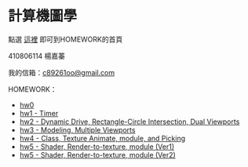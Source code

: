 # 計算機圖學
點選 [這裡](https://zhen9777.github.io/CGhws/) 即可到HOMEWORK的首頁

410806114 楊嘉蓁

我的信箱：<c89261oo@gmail.com>



HOMEWORK：

- [hw0](https://zhen9777.github.io/CGhws/hw0.html)
- [hw1 - Timer](https://zhen9777.github.io/CGhws/hw1.html)
- [hw2 - Dynamic Drive, Rectangle-Circle Intersection, Dual Viewports](https://zhen9777.github.io/CGhws/hw2.html)
- [hw3 - Modeling, Multiple Viewports](https://zhen9777.github.io/CGhws/hw3.html)
- [hw4 - Class, Texture Animate, module, and Picking](https://zhen9777.github.io/CGhws/hw4.html)
- [hw5 - Shader, Render-to-texture, module (Ver1)](https://zhen9777.github.io/CGhws/hw5_ver1.html)
- [hw5 - Shader, Render-to-texture, module (Ver2)](https://zhen9777.github.io/CGhws/hw5_ver2.html)